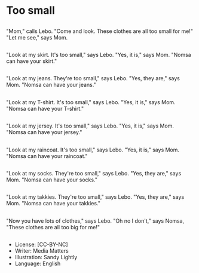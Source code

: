 # Too small

##
"Mom," calls Lebo.
"Come and look. These clothes are all too small for me!"
"Let me see," says Mom.

##
"Look at my skirt. It's too small," says Lebo.
"Yes, it is," says Mom.
"Nomsa can have your skirt."

##
"Look at my jeans. They're too small," says Lebo.
"Yes, they are," says Mom.
"Nomsa can have your jeans."

##
"Look at my T-shirt. It's too small," says Lebo.
"Yes, it is," says Mom.
"Nomsa can have your T-shirt."

##
"Look at my jersey. It's too small," says Lebo.
"Yes, it is," says Mom.
"Nomsa can have your jersey."

##
"Look at my raincoat. It's too small," says Lebo.
"Yes, it is," says Mom.
"Nomsa can have your raincoat."

##
"Look at my socks. They're too small," says Lebo.
"Yes, they are," says Mom.
"Nomsa can have your socks."

##
"Look at my takkies. They're too small," says Lebo.
"Yes, they are," says Mom.
"Nomsa can have your takkies."

##
"Now you have lots of clothes," says Lebo.
"Oh no I don't," says Nomsa,
"These clothes are all too big for me!"

##
* License: [CC-BY-NC]
* Writer: Media Matters
* Illustration: Sandy Lightly
* Language: English
